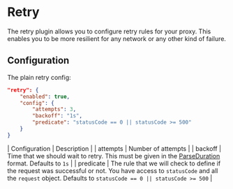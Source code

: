 # Retry

The retry plugin allows you to configure retry rules for your proxy. This enables you to be more resilient for any network or any other kind of failure.

## Configuration

The plain retry config:

```json
"retry": {
    "enabled": true,
    "config": {
        "attempts": 3,
        "backoff": "1s",
        "predicate": "statusCode == 0 || statusCode >= 500"
    }
}
```

| Configuration | Description        |
| attempts      | Number of attempts |
| backoff       | Time that we should wait to retry. This must be given in the [ParseDuration](https://golang.org/pkg/time/#ParseDuration) format. Defaults to `1s` |
| predicate     | The rule that we will check to define if the request was successful or not. You have access to `statusCode` and all the `request` object. Defaults to `statusCode == 0 || statusCode >= 500` |
